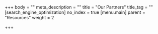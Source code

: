 +++
body = ""
meta_description = ""
title = "Our Partners"
title_tag = ""
[search_engine_optimization]
no_index = true
[menu.main]
parent = "Resources"
weight = 2

+++

